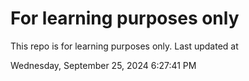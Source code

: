 # For learning purposes only
This repo is for learning purposes only.
Last updated at

Wednesday, September 25, 2024 6:27:41 PM

